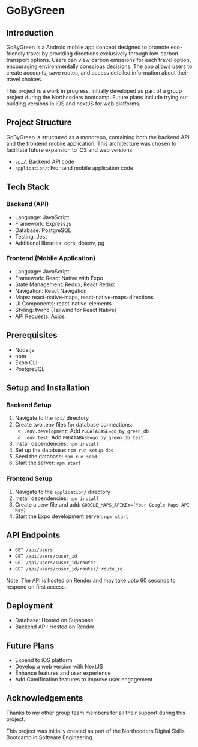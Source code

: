 # GoByGreen

## Introduction

GoByGreen is a Android mobile app concept designed to promote eco-friendly travel by providing directions exclusively through low-carbon transport options. Users can view carbon emissions for each travel option, encouraging environmentally conscious decisions. The app allows users to create accounts, save routes, and access detailed information about their travel choices.

This project is a work in progress, initially developed as part of a group project during the Northcoders bootcamp. Future plans include trying out building versions in iOS and nextJS for web platforms.

## Project Structure

GoByGreen is structured as a monorepo, containing both the backend API and the frontend mobile application. This architecture was chosen to facilitate future expansion to iOS and web versions.

- `api/`: Backend API code
- `application/`: Frontend mobile application code

## Tech Stack

### Backend (API)

- Language: JavaScript
- Framework: Express.js
- Database: PostgreSQL
- Testing: Jest
- Additional libraries: cors, dotenv, pg

### Frontend (Mobile Application)

- Language: JavaScript
- Framework: React Native with Expo
- State Management: Redux, React Redux
- Navigation: React Navigation
- Maps: react-native-maps, react-native-maps-directions
- UI Components: react-native-elements
- Styling: twrnc (Tailwind for React Native)
- API Requests: Axios

## Prerequisites

- Node.js
- npm
- Expo CLI
- PostgreSQL

## Setup and Installation

### Backend Setup

1. Navigate to the `api/` directory
2. Create two .env files for database connections:
   - `.env.development`: Add `PGDATABASE=go_by_green_db`
   - `.env.test`: Add `PGDATABASE=go_by_green_db_test`
3. Install dependencies: `npm install`
4. Set up the database: `npm run setup-dbs`
5. Seed the database: `npm run seed`
6. Start the server: `npm start`

### Frontend Setup

1. Navigate to the `application/` directory
2. Install dependencies: `npm install`
3. Create a `.env` file and add: `GOOGLE_MAPS_APIKEY=[Your Google Maps API Key]`
4. Start the Expo development server: `npm start`

## API Endpoints

- `GET /api/users`
- `GET /api/users/:user_id`
- `GET /api/users/:user_id/routes`
- `GET /api/users/:user_id/routes/:route_id`

Note: The API is hosted on Render and may take upto 60 seconds to respond on first access.

## Deployment

- Database: Hosted on Supabase
- Backend API: Hosted on Render

## Future Plans

- Expand to iOS platform
- Develop a web version with NextJS
- Enhance features and user experience
- Add Gamification features to improve user engagement

## Acknowledgements

Thanks to my other group team members for all their support during this project.

This project was initially created as part of the Northcoders Digital Skills Bootcamp in Software Engineering.
